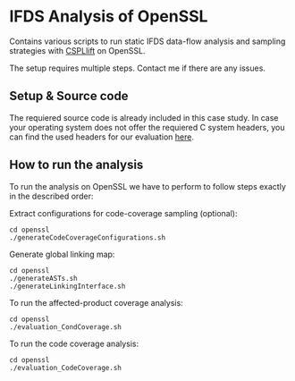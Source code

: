 # IFDS Analysis of OpenSSL

Contains various scripts to run static IFDS data-flow analysis and sampling strategies with [CSPLlift](https://github.com/aJanker/CSPLlift) on OpenSSL.

The setup requires multiple steps. Contact me if there are any issues.

## Setup & Source code

The requiered source code is already included in this case study. 
In case your operating system does not offer the requiered C system headers, you can find the used headers for our evaluation [here](https://github.com/aJanker/TypeChef-GNUCHeader).

## How to run the analysis

To run the analysis on OpenSSL we have to perform to follow steps exactly in the described order:

Extract configurations for code-coverage sampling (optional):

    cd openssl
    ./generateCodeCoverageConfigurations.sh
    
Generate global linking map:

    cd openssl
    ./generateASTs.sh
    ./generateLinkingInterface.sh
    
To run the affected-product coverage analysis:

    cd openssl
    ./evaluation_CondCoverage.sh
    
To run the code coverage analysis:
    
    cd openssl
    ./evaluation_CodeCoverage.sh
